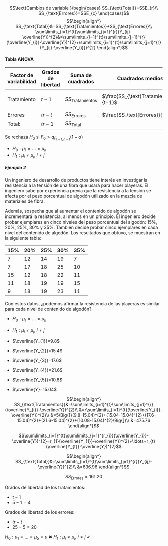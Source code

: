 
$$\text{Cambios de variable }\begin{cases} SS_{\text{Total}}=SSE_{r}\\ SS_{\text{Errores}}=SSE_{c} \end{cases}$$
$$\begin{align*} SS_{\text{Total}}&=SS_{\text{Tratamientos}}+SS_{\text{Errores}}\\ \sum\limits_{i=1}^{t}\sum\limits_{j=1}^{r}(Y_{ij}-\overline{Y})^{2}&=\sum\limits_{i=1}^{t}\sum\limits_{j=1}^{r}(\overline{Y_{i}}-\overline{Y})^{2}+\sum\limits_{i=1}^{t}\sum\limits_{j=1}^{r}(Y_{ij}-\overline{Y_{i}})^{2} \end{align*}$$

#### Tabla ANOVA

| Factor de variabilidad | Grados de libertad | Suma de cuadrados          | Cuadrados medios                       | Estadístico de la prueba                                                                               |
| ---------------------- | ------------------ | -------------------------- | -------------------------------------- | ------------------------------------------------------------------------------------------------------ |
| Tratamiento            | $t-1$              | $SS_{\text{Tratamientos}}$ | $\frac{SS_{\text{Tratamientos}}}{t-1}$ | $F_{0}=\frac{\frac{SS_\text{Tratamientos}}{t-1}}{\frac{SS_{\text{Errores}}}{tr-t}}\sim F_{t-1,\ tr-t}$ |
| Errores                | $tr-t$             | $SS_{\text{Errores}}$      | $\frac{SS_\text{Errores}}{tr-t}$       |                                                                                                        |
| Total:                 | $tr-1$             | $SS_\text{Total}$          |                                        |                                                                                                        |

Se rechaza $H_{0}$ si $F_{0}>q_{F_{t-1,n-1}}{(1-\alpha)}$ 
- $H_{0}:\mu_{1}=\ldots=\mu_{k}$
- $H_{1}:\mu_{i}\neq\mu_{j},\ i\neq j$

##### Ejemplo 2

Un ingeniero de desarrollo de productos tiene interés en investigar la resistencia a la tensión de una fibra que usará para hacer playeras. El ingeniero sabe por experiencia previa que la resistencia a la tensión se afecta por el peso porcentual de algodón utilizado en la mezcla de materiales de fibra.

Además, sospecha que al aumentar el contenido de algodón se incrementará la resistencia, al menos en un principio. El ingeniero decide probar ejemplares en cinco niveles del peso porcentual del algodón: 15%, 20%, 25%, 30% y 35%. También decide probar cinco ejemplares en cada nivel del contenido de algodón. Los resultados que obtuvo, se muestran en la siguiente tabla:

| 15% | 20% | 25% | 30% | 35% |
| --- | --- | --- | --- | --- |
| 7   | 12  | 14  | 19  | 7   |
| 7   | 17  | 18  | 25  | 10  |
| 15  | 12  | 18  | 22  | 11  |
| 11  | 18  | 19  | 19  | 15  |
| 9   | 18  | 19  | 23  | 11  |
Con estos datos, ¿podemos afirmar la resistencia de las playeras es similar para cada nivel de contenido de algodón?
- $H_{0}:\mu_{1}=\ldots=\mu_{k}$
- $H_{1}:\mu_{i}\neq\mu_{j},\ i\neq j$

- $\overline{Y_{1}}=9.8$
- $\overline{Y_{2}}=15.4$
- $\overline{Y_{3}}=17.6$
- $\overline{Y_{4}}=21.6$
- $\overline{Y_{5}}=10.8$
- $\overline{Y}=15.04$

$$\begin{align*} SS_{\text{Tratamientos}}&=\sum\limits_{i=1}^{t}\sum\limits_{j=1}^{r}(\overline{Y_{i}}-\overline{Y})^{2}\\ &=r\sum\limits_{i=1}^{t}(\overline{Y_{i}}-\overline{Y})^{2}\\ &=5\Big{[}(9.8-15.04)^{2}+(15.04-15.04)^{2}+(17.6-15.04)^{2}+(21.6-15.04)^{2}+(10.08-15.04)^{2}\Big{]}\\ &=475.76 \end{align*}$$

$$\sum\limits_{i=1}^{t}\sum\limits_{j=1}^{r_{i}}(\overline{Y_{i}}-\overline{Y})^{2}=r_{1}(\overline{Y_{1}}-\overline{Y})^{2}+\ldots+r_{t}(\overline{Y_{t}}-\overline{Y})^{2}$$

$$\begin{align*} SS_{\text{Total}}&=\sum\limits_{i=1}^{t}\sum\limits_{j=1}^{r}(Y_{ij}-\overline{Y})^{2}\\ &=636.96 \end{align*}$$

$$SS_{\text{Errores}}=161.20$$

Grados de libertad de los tratamientos:
- $t-1$
- $5-1=4$

Grados de libertad de los errores:
- $tr-t$
- $25-5=20$

$H_{0}:\mu_{1}=\ldots=\mu_{5}=\mu$ ✖
$H_{1}:\mu_{i}\neq\mu_{j},\ i\neq j$ ✔

